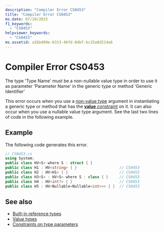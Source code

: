 ```yaml
---
description: "Compiler Error CS0453"
title: "Compiler Error CS0453"
ms.date: 07/20/2015
f1_keywords: 
  - "CS0453"
helpviewer_keywords: 
  - "CS0453"
ms.assetid: a1bbd09e-6313-4bfd-84bf-bc15a8d214a6
---
```

# Compiler Error CS0453

The type 'Type Name' must be a non-nullable value type in order to use it as parameter 'Parameter Name' in the generic type or method 'Generic Identifier'  
  
 This error occurs when you use a [non-value type](../language-reference/builtin-types/value-types.md) argument in instantiating a generic type or method that has the [**value** constraint](../programming-guide/generics/constraints-on-type-parameters.md) on it. It can also occur when you use a nullable value type argument. See the last two lines of code in the following example.  
  
## Example  

 The following code generates this error.  
  
```csharp  
// CS0453.cs  
using System;  
public class HV<S> where S : struct { }  
public class H1 : HV<string> { }                   // CS0453  
public class H2 : HV<H1> { }                       // CS0453  
public class H3<S> : HV<S> where S : class { }     // CS0453  
public class H4 : HV<int?> { }                     // CS0453  
public class H5 : HV<Nullable<Nullable<int>>> { }  // CS0453  
```

## See also

- [Built-in reference types](../language-reference/builtin-types/reference-types.md)
- [Value types](../language-reference/builtin-types/value-types.md)
- [Constraints on type parameters](../programming-guide/generics/constraints-on-type-parameters.md)
